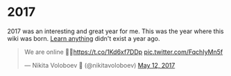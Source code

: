 # 2017
2017 was an interesting and great year for me. This was the year where this wiki was born. [Learn anything](https://learn-anything.xyz/) didn't exist a year ago. 

<blockquote class="twitter-tweet" data-lang="en"><p lang="en" dir="ltr">We are online 🚀💚<a href="https://t.co/1Kd6xf7DDp">https://t.co/1Kd6xf7DDp</a> <a href="https://t.co/FqchIyMn5f">pic.twitter.com/FqchIyMn5f</a></p>&mdash; Nikita Voloboev 🐳 (@nikitavoloboev) <a href="https://twitter.com/nikitavoloboev/status/863115695009169408?ref_src=twsrc%5Etfw">May 12, 2017</a></blockquote> <script async src="https://platform.twitter.com/widgets.js" charset="utf-8"></script> 


